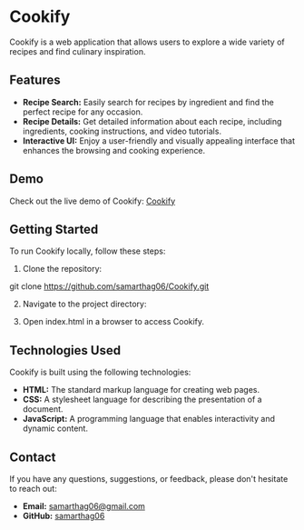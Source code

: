 # Cookify

Cookify is a web application that allows users to explore a wide variety of recipes and find culinary inspiration.

## Features

- **Recipe Search:** Easily search for recipes by ingredient and find the perfect recipe for any occasion.
- **Recipe Details:** Get detailed information about each recipe, including ingredients, cooking instructions, and video tutorials.
- **Interactive UI:** Enjoy a user-friendly and visually appealing interface that enhances the browsing and cooking experience.

## Demo

Check out the live demo of Cookify: [Cookify](https://cookify-seven.vercel.app/)

## Getting Started

To run Cookify locally, follow these steps:

1. Clone the repository:

git clone https://github.com/samarthag06/Cookify.git

2. Navigate to the project directory:
 
3. Open index.html in a browser to access Cookify.

## Technologies Used

Cookify is built using the following technologies:

- **HTML:** The standard markup language for creating web pages.
- **CSS:** A stylesheet language for describing the presentation of a document.
- **JavaScript:** A programming language that enables interactivity and dynamic content.

## Contact

If you have any questions, suggestions, or feedback, please don't hesitate to reach out:

- **Email:** samarthag06@gmail.com
- **GitHub:** [samarthag06](https://github.com/samarthag06)

